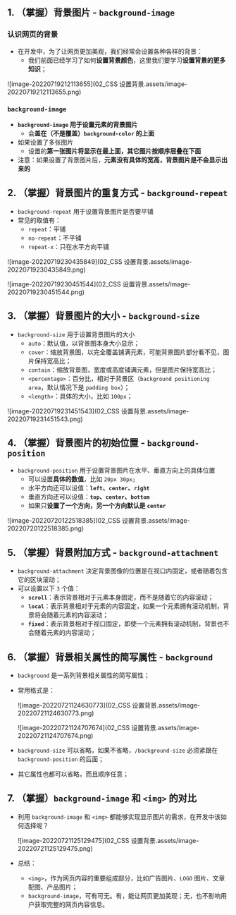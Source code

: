 ## 1. （掌握）背景图片 - `background-image`

### 认识网页的背景

- 在开发中，为了让网页更加美观，我们经常会设置各种各样的背景：
  - 我们前面已经学习了如何**设置背景颜色**，这里我们要学习**设置背景的更多知识**；

![image-20220719212113655](02_CSS 设置背景.assets/image-20220719212113655.png)

### `background-image`

- **`background-image` 用于设置元素的背景图片**
  - 会**盖在（不是覆盖）`background-color` 的上面**
- 如果设置了多张图片
  - 设置的**第一张图片将显示在最上面，其它图片按顺序层叠在下面**
- 注意：如果设置了背景图片后，**元素没有具体的宽高，背景图片是不会显示出来的**

## 2. （掌握）背景图片的重复方式 - `background-repeat`

- `background-repeat` 用于设置背景图片是否要平铺
- 常见的取值有：
  - `repeat`：平铺
  - `no-repeat`：不平铺
  - `repeat-x`：只在水平方向平铺

![image-20220719230435849](02_CSS 设置背景.assets/image-20220719230435849.png)

![image-20220719230451544](02_CSS 设置背景.assets/image-20220719230451544.png)

## 3. （掌握）背景图片的大小 - `background-size`

- `background-size` 用于设置背景图片的大小
  - `auto`：默认值，以背景图本身大小显示；
  - `cover`：缩放背景图，以完全覆盖铺满元素，可能背景图片部分看不见，图片保持宽高比；
  - `contain`：缩放背景图，宽度或高度铺满元素，但是图片保持宽高比；
  - `<percentage>`：百分比，相对于背景区（`background positioning area`，默认情况下是 `padding box`）；
  - `<length>`：具体的大小，比如 `100px`；

![image-20220719231451543](02_CSS 设置背景.assets/image-20220719231451543.png)

## 4. （掌握）背景图片的初始位置 - `background-position`

- `background-position` 用于设置背景图片在水平、垂直方向上的具体位置
  - 可以设置**具体的数值**，比如 `20px 30px;`
  - 水平方向还可以设值：**`left`、`center`、`right`**
  - 垂直方向还可以设值：**`top`、`center`、`bottom`**
  - 如果只**设置了一个方向，另一个方向默认是 `center`**

![image-20220720122518385](02_CSS 设置背景.assets/image-20220720122518385.png)

## 5. （掌握）背景附加方式 - `background-attachment`

- `background-attachment` 决定背景图像的位置是在视口内固定，或者随着包含它的区块滚动；
- 可以设置以下 `3` 个值：
  - **`scroll`**：表示背景相对于元素本身固定，而不是随着它的内容滚动；
  - **`local`**：表示背景相对于元素的内容固定，如果一个元素拥有滚动机制，背景将会随着元素的内容滚动；
  - **`fixed`**：表示背景相对于视口固定，即使一个元素拥有滚动机制，背景也不会随着元素的内容滚动；

## 6. （掌握）背景相关属性的简写属性 - `background`

- `background` 是一系列背景相关属性的简写属性；

- 常用格式是：

  ![image-20220721124630773](02_CSS 设置背景.assets/image-20220721124630773.png)

  ![image-20220721124707674](02_CSS 设置背景.assets/image-20220721124707674.png)

- `background-size` 可以省略，如果不省略，`/background-size` 必须紧跟在 `background-position` 的后面；

- 其它属性也都可以省略，而且顺序任意；

## 7. （掌握）`background-image` 和 `<img>` 的对比

- 利用 `background-image` 和 `<img>` 都能够实现显示图片的需求，在开发中该如何选择呢？

  ![image-20220721125129475](02_CSS 设置背景.assets/image-20220721125129475.png)

- 总结：

  - `<img>`，作为网页内容的重要组成部分，比如广告图片、`LOGO` 图片、文章配图、产品图片；
  - `background-image`，可有可无。有，能让网页更加美观；无，也不影响用户获取完整的网页内容信息。

